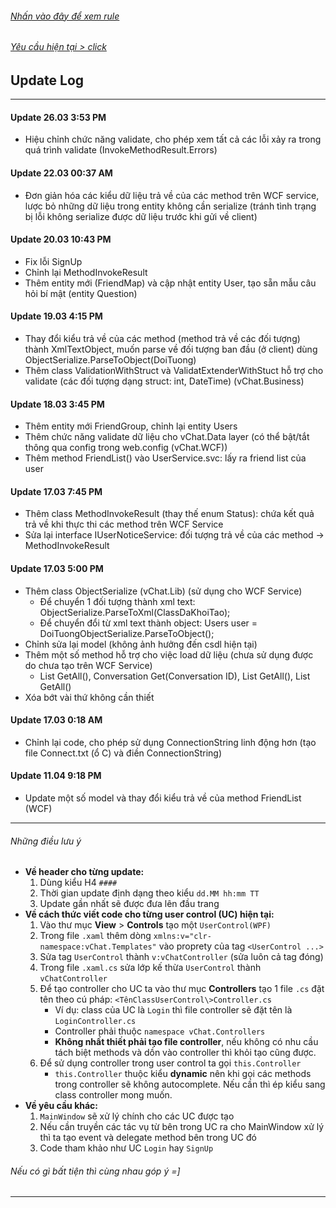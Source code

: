 ###### [Nhấn vào đây để xem rule](#rule)
###### [Yêu cầu hiện tại > click](TASK.md)

## Update Log
-------------

#### Update 26.03 3:53 PM
- Hiệu chỉnh chức năng validate, cho phép xem tất cả các lỗi xảy ra trong quá trình validate (InvokeMethodResult.Errors)

#### Update 22.03 00:37 AM
- Đơn giản hóa các kiểu dữ liệu trả về của các method trên WCF service, lược bỏ những dữ liệu trong entity không cần serialize (tránh tình trạng bị lỗi không serialize được dữ liệu trước khi gửi về client)

#### Update 20.03 10:43 PM
- Fix lỗi SignUp
- Chỉnh lại MethodInvokeResult
- Thêm entity mới (FriendMap) và cập nhật entity User, tạo sẵn mẫu câu hỏi bí mật (entity Question)

#### Update 19.03 4:15 PM
- Thay đổi kiểu trả về của các method (method trả về các đối tượng) thành XmlTextObject, muốn parse về đối tượng ban đầu (ở client) dùng ObjectSerialize<Kieu>.ParseToObject(DoiTuong)
- Thêm class ValidationWithStruct và ValidatExtenderWithStuct hỗ trợ cho validate (các đối tượng dạng struct: int, DateTime) (vChat.Business)

#### Update 18.03 3:45 PM
- Thêm entity mới FriendGroup, chỉnh lại entity Users
- Thêm chức năng validate dữ liệu cho vChat.Data layer (có thể bật/tắt thông qua config trong web.config (vChat.WCF))
- Thêm method FriendList() vào UserService.svc: lấy ra friend list của user

#### Update 17.03 7:45 PM
- Thêm class MethodInvokeResult (thay thế enum Status): chứa kết quả trả về khi thực thi các method trên WCF Service
- Sửa lại interface IUserNoticeService: đối tượng trả về của các method -> MethodInvokeResult

#### Update 17.03 5:00 PM
- Thêm class ObjectSerialize (vChat.Lib) (sử dụng cho WCF Service)
    - Để chuyển 1 đối tượng thành xml text: ObjectSerialize<TenClass>.ParseToXml(ClassDaKhoiTao);
    - Để chuyển đổi từ xml text thành object: Users user = DoiTuongObjectSerialize.ParseToObject();
- Chỉnh sửa lại model (không ảnh hưởng đến csdl hiện tại)
- Thêm một số method hỗ trợ cho việc load dữ liệu (chưa sử dụng được do chưa tạo trên WCF Service)
    - List<Users> GetAll(), Conversation Get(Conversation ID), List<Conversation> GetAll(), List<Question> GetAll()
- Xóa bớt vài thứ không cần thiết

#### Update 17.03 0:18 AM
- Chỉnh lại code, cho phép sử dụng ConnectionString linh động hơn (tạo file Connect.txt (ổ C) và điền ConnectionString)

#### Update 11.04 9:18 PM
- Update một số model và thay đổi kiểu trả về của method FriendList (WCF)

--------------------------
###### Những điều lưu ý <a id="rule"></a>

- **Về header cho từng update:**
    1. Dùng kiểu H4 `####`
    2. Thời gian update định dạng theo kiểu `dd.MM hh:mm TT`
    3. Update gần nhất sẽ được đưa lên đầu trang
- **Về cách thức viết code cho từng user control (UC) hiện tại:**
    1. Vào thư mục **View** > **Controls** tạo một `UserControl(WPF)`
    2. Trong file `.xaml` thêm dòng `xmlns:v="clr-namespace:vChat.Templates"` vào proprety của tag `<UserControl ...>`
    3. Sửa tag `UserControl` thành `v:vChatController` (sửa luôn cả tag đóng)
    4. Trong file `.xaml.cs` sửa lớp kế thừa `UserControl` thành `vChatController`
    5. Để tạo controller cho UC ta vào thư mục **Controllers** tạo 1 file `.cs` đặt tên theo cú pháp: `<TênClassUserControl\>Controller.cs`
        - Ví dụ: class của UC là `Login` thì file controller sẽ đặt tên là `LoginController.cs`
        - Controller phải thuộc `namespace vChat.Controllers`
        - **Không nhất thiết phải tạo file controller**, nếu không có nhu cầu tách biệt methods và dồn vào controller thì khỏi tạo cũng được.
    6. Để sử dụng controller trong user control ta gọi `this.Controller`
        - `this.Controller` thuộc kiểu **dynamic** nên khi gọi các methods trong controller sẽ không autocomplete. Nếu cần thì ép kiểu sang class controller mong muốn.
- **Về yêu cầu khác:**
    1. `MainWindow` sẽ xử lý chính cho các UC được tạo
    2. Nếu cần truyền các tác vụ từ bên trong UC ra cho MainWindow xử lý thì ta tạo event và delegate method bên trong UC đó
    3. Code tham khảo như UC `Login` hay `SignUp`

###### Nếu có gì bất tiện thì cùng nhau góp ý =]

--------------------------
